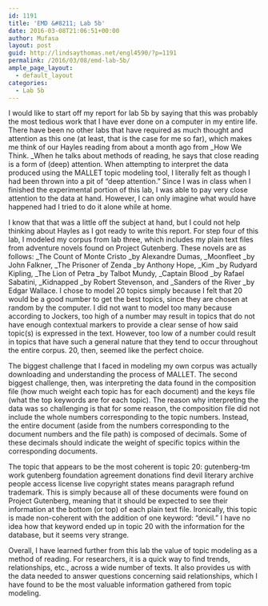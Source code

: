 ```yaml
---
id: 1191
title: 'EMD &#8211; Lab 5b'
date: 2016-03-08T21:06:51+00:00
author: Mufasa
layout: post
guid: http://lindsaythomas.net/engl4590/?p=1191
permalink: /2016/03/08/emd-lab-5b/
ample_page_layout:
  - default_layout
categories:
  - Lab 5b
---
```

I would like to start off my report for lab 5b by saying that this was probably the most tedious work that I have ever done on a computer in my entire life. There have been no other labs that have required as much thought and attention as this one (at least, that is the case for me so far), which makes me think of our Hayles reading from about a month ago from _How We Think. _When he talks about methods of reading, he says that close reading is a form of (deep) attention. When attempting to interpret the data produced using the MALLET topic modeling tool, I literally felt as though I had been thrown into a pit of &#8220;deep attention.&#8221; Since I was in class when I finished the experimental portion of this lab, I was able to pay very close attention to the data at hand. However, I can only imagine what would have happened had I tried to do it alone while at home.

I know that that was a little off the subject at hand, but I could not help thinking about Hayles as I got ready to write this report. For step four of this lab, I modeled my corpus from lab three, which includes my plain text files from adventure novels found on Project Gutenberg. These novels are as follows: _The Count of Monte Cristo _by Alexandre Dumas, _Moonfleet _by John Falkner, _The Prisoner of Zenda _by Anthony Hope, _Kim _by Rudyard Kipling, _The Lion of Petra _by Talbot Mundy, _Captain Blood _by Rafael Sabatini, _Kidnapped _by Robert Stevenson, and _Sanders of the River _by Edgar Wallace. I chose to model 20 topics simply because I felt that 20 would be a good number to get the best topics, since they are chosen at random by the computer. I did not want to model too many because according to Jockers, too high of a number may result in topics that do not have enough contextual markers to provide a clear sense of how said topic(s) is expressed in the text. However, too low of a number could result in topics that have such a general nature that they tend to occur throughout the entire corpus. 20, then, seemed like the perfect choice.

The biggest challenge that I faced in modeling my own corpus was actually downloading and understanding the process of MALLET. The second biggest challenge, then, was interpreting the data found in the composition file (how much weight each topic has for each document) and the keys file (what the top keywords are for each topic). The reason why interpreting the data was so challenging is that for some reason, the composition file did not include the whole numbers corresponding to the topic numbers. Instead, the entire document (aside from the numbers corresponding to the document numbers and the file path) is composed of decimals. Some of these decimals should indicate the weight of specific topics within the corresponding documents.

The topic that appears to be the most coherent is topic 20: gutenberg-tm work gutenberg foundation agreement donations find devil literary archive people access license live copyright states means paragraph refund trademark. This is simply because all of these documents were found on Project Gutenberg, meaning that it should be expected to see their information at the bottom (or top) of each plain text file. Ironically, this topic is made non-coherent with the addition of one keyword: &#8220;devil.&#8221; I have no idea how that keyword ended up in topic 20 with the information for the database, but it seems very strange.

Overall, I have learned further from this lab the value of topic modeling as a method of reading. For researchers, it is a quick way to find trends, relationships, etc., across a wide number of texts. It also provides us with the data needed to answer questions concerning said relationships, which I have found to be the most valuable information gathered from topic modeling.